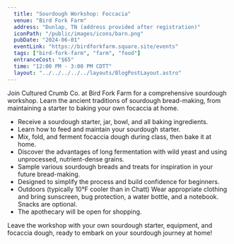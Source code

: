 ```yaml
---
  title: "Sourdough Workshop: Foccacia"
  venue: "Bird Fork Farm"
  address: "Dunlap, TN (address provided after registration)"
  iconPath: "/public/images/icons/barn.png"
  pubDate: "2024-06-01"
  eventLink: "https://birdforkfarm.square.site/events"
  tags: ["bird-fork-farm", "farm", "food"]
  entranceCost: "$65"
  time: "12:00 PM - 3:00 PM CDTT"
  layout: "../../../../../layouts/BlogPostLayout.astro"
---
```



Join Cultured Crumb Co. at Bird Fork Farm for a comprehensive sourdough workshop. Learn the ancient traditions of sourdough bread-making, from maintaining a starter to baking your own focaccia at home.


- Receive a sourdough starter, jar, bowl, and all baking ingredients.
- Learn how to feed and maintain your sourdough starter.
- Mix, fold, and ferment focaccia dough during class, then bake it at home.
-  Discover the advantages of long fermentation with wild yeast and using unprocessed, nutrient-dense grains.
- Sample various sourdough breads and treats for inspiration in your future bread-making.
- Designed to simplify the process and build confidence for beginners.
- Outdoors (typically 10°F cooler than in Chatt)
Wear appropriate clothing and bring sunscreen, bug protection, a water bottle, and a notebook.
Snacks are optional.
- The apothecary will be open for shopping.

Leave the workshop with your own sourdough starter, equipment, and focaccia dough, ready to embark on your sourdough journey at home!